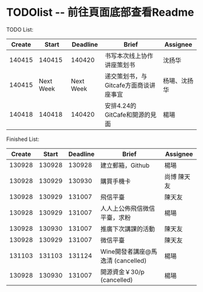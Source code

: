 # TODOlist -- 前往頁面底部查看Readme

TODO List:

|**Create**	|**Start**	|**Deadline** |         **Brief**          |**Assignee**   |
|-----------|-----------|-------------|----------------------------|---------------|
| 140415    | 140415    |   140420    | 书写本次线上协作讲座策划书       | 沈扬华   |
| 140415    | Next Week    |   Next Week    | 递交策划书，与Gitcafe方面商谈讲座事宜 | 杨瑒、沈扬华 |
| 140418    | 140418    |   140420    | 安排4.24的GitCafe和開源的見面    | 楊瑒    |



Finished List:

|**Create**	|**Start**	|**Deadline**	|**Brief**							|**Assignee**	|
|-----------|-----------|---------------|-----------------------------------|---------------|
|130928		|130928		|130928			|建立郵箱，Github					|楊瑒			|
|130928		|130929		|130930			|購買手機卡							|尚博 陳天友	|
|130928		|130929		|131007			|飛信平臺							|陳天友		    |
|130928		|130929		|131007			|人人上公佈飛信微信平臺，求粉		|楊瑒			|
|130928		|130930		|131007			|推廣下次講課的活動					|陳天友			|
|130928		|130929		|131007			|微信平臺					 		|陳天友			|
|131103     |131103     |131124         |Wine開發者講座@馬逸清 (cancelled)  |楊瑒           |
|130928		|130930		|131007			|開源資金￥30/p	(cancelled)			|楊瑒			|


